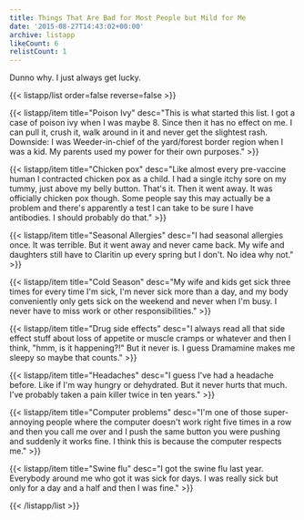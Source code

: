 ```yaml
---
title: Things That Are Bad for Most People but Mild for Me
date: '2015-08-27T14:43:02+00:00'
archive: listapp
likeCount: 6
relistCount: 1
---
```


Dunno why. I just always get lucky.

<!--more-->

{{< listapp/list order=false reverse=false >}}

   {{< listapp/item title="Poison Ivy"
      desc="This is what started this list. I got a case of poison ivy when I was maybe 8. Since then it has no effect on me. I can pull it, crush it, walk around in it and never get the slightest rash. Downside: I was Weeder-in-chief of the yard/forest border region when I was a kid. My parents used my power for their own purposes." >}}

   {{< listapp/item title="Chicken pox"
      desc="Like almost every pre-vaccine human I contracted chicken pox as a child. I had a single itchy sore on my tummy, just above my belly button. That's it. Then it went away. It was officially chicken pox though. Some people say this may actually be a problem and there's apparently a test I can take to be sure I have antibodies. I should probably do that." >}}

   {{< listapp/item title="Seasonal Allergies"
      desc="I had seasonal allergies once. It was terrible. But it went away and never came back. My wife and daughters still have to Claritin up every spring but I don't. No idea why not." >}}

   {{< listapp/item title="Cold Season"
      desc="My wife and kids get sick three times for every time I'm sick, I'm never sick more than a day, and my body conveniently only gets sick on the weekend and never when I'm busy. I never have to miss work or other responsibilities." >}}

   {{< listapp/item title="Drug side effects"
      desc="I always read all that side effect stuff about loss of appetite or muscle cramps or whatever and then I think, \"hmm, is it happening?!\" But it never is. I guess Dramamine makes me sleepy so maybe that counts." >}}

   {{< listapp/item title="Headaches"
      desc="I guess I've had a headache before. Like if I'm way hungry or dehydrated. But it never hurts that much. I've probably taken a pain killer twice in ten years." >}}

   {{< listapp/item title="Computer problems"
      desc="I'm one of those super-annoying people where the computer doesn't work right five times in a row and then you call me over and I push the same button you were pushing and suddenly it works fine. I think this is because the computer respects me." >}}

   {{< listapp/item title="Swine flu"
      desc="I got the swine flu last year. Everybody around me who got it was sick for days. I was really sick but only for a day and a half and then I was fine." >}}

{{< /listapp/list >}}

